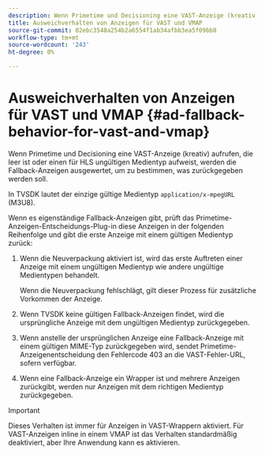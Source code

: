 ```yaml
---
description: Wenn Primetime und Decisioning eine VAST-Anzeige (kreativ) aufrufen, die leer ist oder einen für HLS ungültigen Medientyp aufweist, werden die Fallback-Anzeigen ausgewertet, um zu bestimmen, was zurückgegeben werden soll.
title: Ausweichverhalten von Anzeigen für VAST und VMAP
source-git-commit: 02ebc3548a254b2a6554f1ab34afbb3ea5f09bb8
workflow-type: tm+mt
source-wordcount: '243'
ht-degree: 0%

---
```


# Ausweichverhalten von Anzeigen für VAST und VMAP {#ad-fallback-behavior-for-vast-and-vmap}

Wenn Primetime und Decisioning eine VAST-Anzeige (kreativ) aufrufen, die leer ist oder einen für HLS ungültigen Medientyp aufweist, werden die Fallback-Anzeigen ausgewertet, um zu bestimmen, was zurückgegeben werden soll.

<!--<a id="section_9F60AF00CE9645848EAAF8C06A9E426B"></a>-->

In TVSDK lautet der einzige gültige Medientyp `application/x-mpegURL` (M3U8).

Wenn es eigenständige Fallback-Anzeigen gibt, prüft das Primetime-Anzeigen-Entscheidungs-Plug-in diese Anzeigen in der folgenden Reihenfolge und gibt die erste Anzeige mit einem gültigen Medientyp zurück:

1. Wenn die Neuverpackung aktiviert ist, wird das erste Auftreten einer Anzeige mit einem ungültigen Medientyp wie andere ungültige Medientypen behandelt.

   Wenn die Neuverpackung fehlschlägt, gilt dieser Prozess für zusätzliche Vorkommen der Anzeige.
1. Wenn TVSDK keine gültigen Fallback-Anzeigen findet, wird die ursprüngliche Anzeige mit dem ungültigen Medientyp zurückgegeben.
1. Wenn anstelle der ursprünglichen Anzeige eine Fallback-Anzeige mit einem gültigen MIME-Typ zurückgegeben wird, sendet Primetime-Anzeigenentscheidung den Fehlercode 403 an die VAST-Fehler-URL, sofern verfügbar.
1. Wenn eine Fallback-Anzeige ein Wrapper ist und mehrere Anzeigen zurückgibt, werden nur Anzeigen mit dem richtigen Medientyp zurückgegeben.

>[!IMPORTANT]
>
>Dieses Verhalten ist immer für Anzeigen in VAST-Wrappern aktiviert. Für VAST-Anzeigen inline in einem VMAP ist das Verhalten standardmäßig deaktiviert, aber Ihre Anwendung kann es aktivieren.
